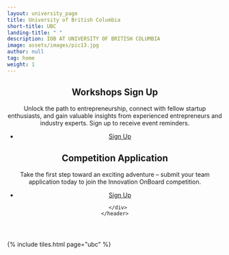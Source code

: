 ```yaml
---
layout: university_page
title: University of British Columbia
short-title: UBC
landing-title: " "
description: IOB AT UNIVERSITY OF BRITISH COLUMBIA
image: assets/images/pic13.jpg
author: null
tag: home
weight: 1
---
```


<!-- Main -->
<div id="main" class="alt">
<section id="one" class="alt">
  <div class="inner">
    <header>
      <div class="row">
        <div class="6u 12u$(small)">
          <div class="box">
            <h1>Workshops Sign Up</h1>
            <p>
              Unlock the path to entrepreneurship, connect with fellow startup enthusiasts, and gain valuable
              insights from experienced entrepreneurs and industry experts. Sign up to receive event reminders.
            </p>
            <ul class="actions fit">
              <li>
                <a href="{{ '/participant-signup.html' | prepend: site.baseurl | prepend: site.url }}"
                  target="_blank" class="button fit">Sign Up</a>
              </li>
            </ul>
          </div>
        </div>
        <div class="6u 12u$(small)">
          <div class="box">
            <h1>Competition Application</h1>
            <p>
              Take the first step toward an exciting adventure – submit your team application today to join the
              Innovation OnBoard competition.
              <br>
            </p>
            <ul class="actions fit">
              <li>
                <a href="{{ '/competition-application.html' | prepend: site.baseurl | prepend: site.url }}"
                  target="_blank" class="button fit">Sign Up</a>
              </li>
            </ul>
          </div>
        </div>

      </div>
    </header>

  </div>
</section>

{% include tiles.html page="ubc" %}
